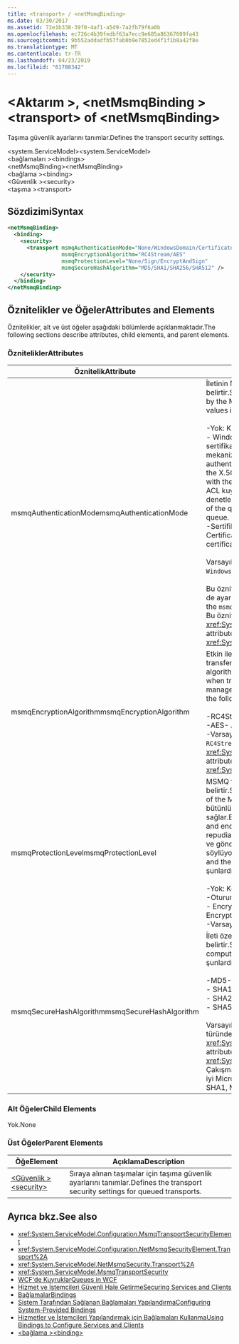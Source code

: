 ```yaml
---
title: <transport> / <netMsmqBinding>
ms.date: 03/30/2017
ms.assetid: 72e1b338-39f0-4af1-a5d9-7a2fb79f6a0b
ms.openlocfilehash: ec726c4b39fedbf63a7ecc9e685a86367609fa43
ms.sourcegitcommit: 9b552addadfb57fab0b9e7852ed4f1f1b8a42f8e
ms.translationtype: MT
ms.contentlocale: tr-TR
ms.lasthandoff: 04/23/2019
ms.locfileid: "61788342"
---
```

# <a name="transport-of-netmsmqbinding"></a><span data-ttu-id="d213f-102">\<Aktarım >, \<netMsmqBinding ></span><span class="sxs-lookup"><span data-stu-id="d213f-102">\<transport> of \<netMsmqBinding></span></span>
<span data-ttu-id="d213f-103">Taşıma güvenlik ayarlarını tanımlar.</span><span class="sxs-lookup"><span data-stu-id="d213f-103">Defines the transport security settings.</span></span>  
  
 <span data-ttu-id="d213f-104">\<system.ServiceModel></span><span class="sxs-lookup"><span data-stu-id="d213f-104">\<system.ServiceModel></span></span>  
<span data-ttu-id="d213f-105">\<bağlamaları ></span><span class="sxs-lookup"><span data-stu-id="d213f-105">\<bindings></span></span>  
<span data-ttu-id="d213f-106">\<netMsmqBinding></span><span class="sxs-lookup"><span data-stu-id="d213f-106">\<netMsmqBinding></span></span>  
<span data-ttu-id="d213f-107">\<bağlama ></span><span class="sxs-lookup"><span data-stu-id="d213f-107">\<binding></span></span>  
<span data-ttu-id="d213f-108">\<Güvenlik ></span><span class="sxs-lookup"><span data-stu-id="d213f-108">\<security></span></span>  
<span data-ttu-id="d213f-109">\<taşıma ></span><span class="sxs-lookup"><span data-stu-id="d213f-109">\<transport></span></span>  
  
## <a name="syntax"></a><span data-ttu-id="d213f-110">Sözdizimi</span><span class="sxs-lookup"><span data-stu-id="d213f-110">Syntax</span></span>  
  
```xml  
<netMsmqBinding>
  <binding>
    <security>
      <transport msmqAuthenticationMode="None/WindowsDomain/Certificate"
                 msmqEncryptionAlgorithm="RC4Stream/AES"
                 msmqProtectionLevel="None/Sign/EncryptAndSign"
                 msmqSecureHashAlgorithm="MD5/SHA1/SHA256/SHA512" />
    </security>
  </binding>
</netMsmqBinding>
```  
  
## <a name="attributes-and-elements"></a><span data-ttu-id="d213f-111">Öznitelikler ve Öğeler</span><span class="sxs-lookup"><span data-stu-id="d213f-111">Attributes and Elements</span></span>  
 <span data-ttu-id="d213f-112">Öznitelikler, alt ve üst öğeler aşağıdaki bölümlerde açıklanmaktadır.</span><span class="sxs-lookup"><span data-stu-id="d213f-112">The following sections describe attributes, child elements, and parent elements.</span></span>  
  
### <a name="attributes"></a><span data-ttu-id="d213f-113">Öznitelikler</span><span class="sxs-lookup"><span data-stu-id="d213f-113">Attributes</span></span>  
  
|<span data-ttu-id="d213f-114">Öznitelik</span><span class="sxs-lookup"><span data-stu-id="d213f-114">Attribute</span></span>|<span data-ttu-id="d213f-115">Açıklama</span><span class="sxs-lookup"><span data-stu-id="d213f-115">Description</span></span>|  
|---------------|-----------------|  
|<span data-ttu-id="d213f-116">msmqAuthenticationMode</span><span class="sxs-lookup"><span data-stu-id="d213f-116">msmqAuthenticationMode</span></span>|<span data-ttu-id="d213f-117">İletinin MSMQ taşıma tarafından nasıl doğrulacağını belirtir.</span><span class="sxs-lookup"><span data-stu-id="d213f-117">Specifies how the message must be authenticated by the MSMQ transport.</span></span> <span data-ttu-id="d213f-118">Geçerli değerler şunlardır:</span><span class="sxs-lookup"><span data-stu-id="d213f-118">Valid values include the following:</span></span><br /><br /> <span data-ttu-id="d213f-119">-Yok: Kimlik doğrulaması yok.</span><span class="sxs-lookup"><span data-stu-id="d213f-119">-   None: No authentication.</span></span><br /><span data-ttu-id="d213f-120">-   WindowsDomain: İletiyle ilişkili güvenlik kimliği için X.509 sertifikası almak için Active Directory kimlik doğrulama mekanizması kullanır.</span><span class="sxs-lookup"><span data-stu-id="d213f-120">-   WindowsDomain: The authentication mechanism uses Active Directory to retrieve the X.509 certificate for the security identifier associated with the message.</span></span> <span data-ttu-id="d213f-121">Bu, ardından kullanıcı emin olmak için ACL kuyruğun sıra için yazma iznine sahip olmadığını denetlemek için kullanılır.</span><span class="sxs-lookup"><span data-stu-id="d213f-121">This is then used to check the ACL of the queue to ensure the user has write permission for the queue.</span></span><br /><span data-ttu-id="d213f-122">-Sertifikası: Kanal sertifikayı sertifika deposundan alır.</span><span class="sxs-lookup"><span data-stu-id="d213f-122">-   Certificate: The channel retrieves the certificate from the certificate store.</span></span><br /><br /> <span data-ttu-id="d213f-123">Varsayılan, `WindowsDomain` değeridir.</span><span class="sxs-lookup"><span data-stu-id="d213f-123">The default is `WindowsDomain`.</span></span><br /><br /> <span data-ttu-id="d213f-124">Bu öznitelik ayarlanırsa `None`, `msmqProtectionLevel` özniteliği de ayarlanması gerekir `None`.</span><span class="sxs-lookup"><span data-stu-id="d213f-124">If this attribute is set to `None`, the `msmqProtectionLevel` attribute must also be set to `None`.</span></span> <span data-ttu-id="d213f-125">Bu öznitelik türünde <xref:System.ServiceModel.MsmqAuthenticationMode></span><span class="sxs-lookup"><span data-stu-id="d213f-125">This attribute is of type <xref:System.ServiceModel.MsmqAuthenticationMode></span></span>|  
|<span data-ttu-id="d213f-126">msmqEncryptionAlgorithm</span><span class="sxs-lookup"><span data-stu-id="d213f-126">msmqEncryptionAlgorithm</span></span>|<span data-ttu-id="d213f-127">Etkin ileti şifreleme için iletileri ileti sıra yöneticileri arasında transfer ederken kullanılan algoritmayı belirtir.</span><span class="sxs-lookup"><span data-stu-id="d213f-127">Specifies the algorithm to be used for message encryption on the wire when transferring messages between message queue managers.</span></span> <span data-ttu-id="d213f-128">Geçerli değerler şunlardır:</span><span class="sxs-lookup"><span data-stu-id="d213f-128">Valid values include the following:</span></span><br /><br /> <span data-ttu-id="d213f-129">-RC4Stream</span><span class="sxs-lookup"><span data-stu-id="d213f-129">-   RC4Stream</span></span><br /><span data-ttu-id="d213f-130">-AES</span><span class="sxs-lookup"><span data-stu-id="d213f-130">-   AES</span></span><br /><span data-ttu-id="d213f-131">-Varsayılan değer `RC4Stream`.</span><span class="sxs-lookup"><span data-stu-id="d213f-131">-   The default value is `RC4Stream`.</span></span> <span data-ttu-id="d213f-132">Bu öznitelik türünde <xref:System.ServiceModel.MsmqEncryptionAlgorithm>.</span><span class="sxs-lookup"><span data-stu-id="d213f-132">This attribute is of type <xref:System.ServiceModel.MsmqEncryptionAlgorithm>.</span></span>|  
|<span data-ttu-id="d213f-133">msmqProtectionLevel</span><span class="sxs-lookup"><span data-stu-id="d213f-133">msmqProtectionLevel</span></span>|<span data-ttu-id="d213f-134">MSMQ taşıma düzeyinde güvenli şekilde iletileri belirtir.</span><span class="sxs-lookup"><span data-stu-id="d213f-134">Specifies the way messages are secured at the level of the MSMQ transport.</span></span> <span data-ttu-id="d213f-135">İleti bütünlüğü hem takası ileti bütünlüğü çalışırken işaretini ve şifreleme sağlar şifreleme sağlar.</span><span class="sxs-lookup"><span data-stu-id="d213f-135">Encryption ensures message integrity, while sign and encrypt ensures both message integrity and non-repudiation.</span></span> <span data-ttu-id="d213f-136">Diğer bir deyişle, ileti gönderen gerçekten geldi ve gönderen kim kendisinin kendisinin olduğunu söylüyor.</span><span class="sxs-lookup"><span data-stu-id="d213f-136">That is, the message indeed came from the sender and the sender is who he says he is.</span></span> <span data-ttu-id="d213f-137">Geçerli değerler şunlardır:</span><span class="sxs-lookup"><span data-stu-id="d213f-137">Valid values include the following:</span></span><br /><br /> <span data-ttu-id="d213f-138">-Yok: Koruma yok.</span><span class="sxs-lookup"><span data-stu-id="d213f-138">-   None: No protection.</span></span><br /><span data-ttu-id="d213f-139">-Oturum: İmzalı iletiler.</span><span class="sxs-lookup"><span data-stu-id="d213f-139">-   Sign: Messages are signed.</span></span><br /><span data-ttu-id="d213f-140">-   EncryptAndSign: İletileri şifrelenir ve imzalanmış.</span><span class="sxs-lookup"><span data-stu-id="d213f-140">-   EncryptAndSign: Messages are encrypted and signed.</span></span><br /><span data-ttu-id="d213f-141">-Varsayılan `Sign`.</span><span class="sxs-lookup"><span data-stu-id="d213f-141">-   The default is `Sign`.</span></span>|  
|<span data-ttu-id="d213f-142">msmqSecureHashAlgorithm</span><span class="sxs-lookup"><span data-stu-id="d213f-142">msmqSecureHashAlgorithm</span></span>|<span data-ttu-id="d213f-143">İleti özeti bilgi işlem için kullanılan karma algoritmasını belirtir.</span><span class="sxs-lookup"><span data-stu-id="d213f-143">Specifies the hash algorithm to be used for computing the message digest.</span></span> <span data-ttu-id="d213f-144">Geçerli değerler şunlardır:</span><span class="sxs-lookup"><span data-stu-id="d213f-144">Valid values include the following:</span></span><br /><br /> <span data-ttu-id="d213f-145">-MD5</span><span class="sxs-lookup"><span data-stu-id="d213f-145">-   MD5</span></span><br /><span data-ttu-id="d213f-146">-   SHA1</span><span class="sxs-lookup"><span data-stu-id="d213f-146">-   SHA1</span></span><br /><span data-ttu-id="d213f-147">-   SHA256</span><span class="sxs-lookup"><span data-stu-id="d213f-147">-   SHA256</span></span><br /><span data-ttu-id="d213f-148">-   SHA512</span><span class="sxs-lookup"><span data-stu-id="d213f-148">-   SHA512</span></span><br /><br /> <span data-ttu-id="d213f-149">Varsayılan, `SHA1` değeridir.</span><span class="sxs-lookup"><span data-stu-id="d213f-149">The default is `SHA1`.</span></span> <span data-ttu-id="d213f-150">Bu öznitelik türünde <xref:System.ServiceModel.MsmqSecureHashAlgorithm>.</span><span class="sxs-lookup"><span data-stu-id="d213f-150">This attribute is of type <xref:System.ServiceModel.MsmqSecureHashAlgorithm>.</span></span><br><span data-ttu-id="d213f-151">Çakışma sorunları nedeniyle MD5 ve SHA1, SHA256 veya iyi Microsoft önerir.</span><span class="sxs-lookup"><span data-stu-id="d213f-151">Due to collision problems with MD5 and SHA1, Microsoft recommends SHA256 or better.</span></span>|  
  
### <a name="child-elements"></a><span data-ttu-id="d213f-152">Alt Öğeler</span><span class="sxs-lookup"><span data-stu-id="d213f-152">Child Elements</span></span>  
 <span data-ttu-id="d213f-153">Yok.</span><span class="sxs-lookup"><span data-stu-id="d213f-153">None</span></span>  
  
### <a name="parent-elements"></a><span data-ttu-id="d213f-154">Üst Öğeler</span><span class="sxs-lookup"><span data-stu-id="d213f-154">Parent Elements</span></span>  
  
|<span data-ttu-id="d213f-155">Öğe</span><span class="sxs-lookup"><span data-stu-id="d213f-155">Element</span></span>|<span data-ttu-id="d213f-156">Açıklama</span><span class="sxs-lookup"><span data-stu-id="d213f-156">Description</span></span>|  
|-------------|-----------------|  
|[<span data-ttu-id="d213f-157">\<Güvenlik ></span><span class="sxs-lookup"><span data-stu-id="d213f-157">\<security></span></span>](../../../../../docs/framework/configure-apps/file-schema/wcf/security-of-netmsmqbinding.md)|<span data-ttu-id="d213f-158">Sıraya alınan taşımalar için taşıma güvenlik ayarlarını tanımlar.</span><span class="sxs-lookup"><span data-stu-id="d213f-158">Defines the transport security settings for queued transports.</span></span>|  
  
## <a name="see-also"></a><span data-ttu-id="d213f-159">Ayrıca bkz.</span><span class="sxs-lookup"><span data-stu-id="d213f-159">See also</span></span>

- <xref:System.ServiceModel.Configuration.MsmqTransportSecurityElement>
- <xref:System.ServiceModel.Configuration.NetMsmqSecurityElement.Transport%2A>
- <xref:System.ServiceModel.NetMsmqSecurity.Transport%2A>
- <xref:System.ServiceModel.MsmqTransportSecurity>
- [<span data-ttu-id="d213f-160">WCF'de Kuyruklar</span><span class="sxs-lookup"><span data-stu-id="d213f-160">Queues in WCF</span></span>](../../../../../docs/framework/wcf/feature-details/queues-in-wcf.md)
- [<span data-ttu-id="d213f-161">Hizmet ve İstemcileri Güvenli Hale Getirme</span><span class="sxs-lookup"><span data-stu-id="d213f-161">Securing Services and Clients</span></span>](../../../../../docs/framework/wcf/feature-details/securing-services-and-clients.md)
- [<span data-ttu-id="d213f-162">Bağlamalar</span><span class="sxs-lookup"><span data-stu-id="d213f-162">Bindings</span></span>](../../../../../docs/framework/wcf/bindings.md)
- [<span data-ttu-id="d213f-163">Sistem Tarafından Sağlanan Bağlamaları Yapılandırma</span><span class="sxs-lookup"><span data-stu-id="d213f-163">Configuring System-Provided Bindings</span></span>](../../../../../docs/framework/wcf/feature-details/configuring-system-provided-bindings.md)
- [<span data-ttu-id="d213f-164">Hizmetler ve İstemcileri Yapılandırmak için Bağlamaları Kullanma</span><span class="sxs-lookup"><span data-stu-id="d213f-164">Using Bindings to Configure Services and Clients</span></span>](../../../../../docs/framework/wcf/using-bindings-to-configure-services-and-clients.md)
- [<span data-ttu-id="d213f-165">\<bağlama ></span><span class="sxs-lookup"><span data-stu-id="d213f-165">\<binding></span></span>](../../../../../docs/framework/misc/binding.md)
